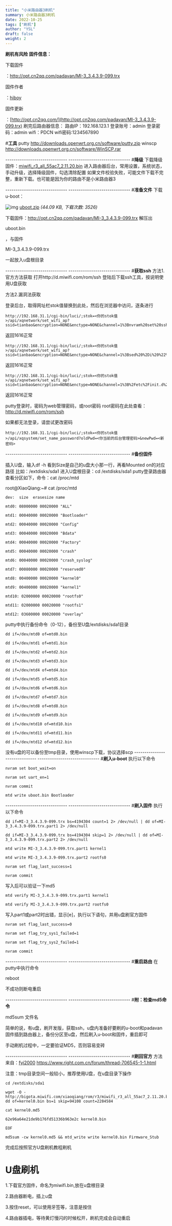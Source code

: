 ```yaml
---
title: "小米路由器3刷机"
summary: 小米路由器3刷机
date: 2022-10-25
tags: ["刷机"]
author: "YSL"
draft: false
weight: 2
---
```


**刷机有风险**
**固件信息：**

下载固件

：http://opt.cn2qq.com/padavan/MI-3_3.4.3.9-099.trx

固件作者

：[hiboy](https://www.right.com.cn/forum/space-uid-252719.html)

固件更新

：[http://opt.cn2qq.com/](http://opt.cn2qq.com/padavan/MI-3_3.4.3.9-099.trx)
刷完后路由器信息：
路由IP：192.168.123.1
登录账号：admin
登录密码：admin
wifi：PDCN
wifi密码:1234567890

\#**工具**
putty
http://downloads.openwrt.org.cn/software/putty.zip
winscp
http://downloads.openwrt.org.cn/software/WinSCP.rar

\------------------------------
\------------------------------
\#**降级**
下载降级固件：[miwifi_r3_all_55ac7_2.11.20.bin](http://bigota.miwifi.com/xiaoqiang/rom/r3/miwifi_r3_all_55ac7_2.11.20.bin)
进入路由器后台，常用设置，系统状态，手动升级，选择降级固件，勾选清除配置
如果文件校验失败，可能文件下载不完整，重新下载。也可能是因为你的路由不是小米路由器3


\------------------------------
\------------------------------
\#**准备文件**
下载u-boot： 

![img](https://www.right.com.cn/forum/static/image/filetype/zip.gif) [uboot.zip](https://www.right.com.cn/forum/forum.php?mod=attachment&aid=MjU1ODE4fDI1Njg4ODE5fDE2NzI2ODk4NzF8MHwzNDg3ODQ%3D) *(44.09 KB, 下载次数: 3526)*


下载固件：http://opt.cn2qq.com/padavan/MI-3_3.4.3.9-099.trx
解压出

uboot.bin

，与固件

MI-3_3.4.3.9-099.trx

一起放入u盘根目录


\------------------------------
\------------------------------
\#**获取ssh**
方法1.官方方法获取
打开http://d.miwifi.com/rom/ssh
登陆后下载ssh工具，按说明使用U盘获取

方法2.漏洞法获取

登录后台，取得网址栏stok值替换到此处，然后在浏览器中访问，逐条进行

```
http://192.168.31.1/cgi-bin/luci/;stok=<你的stok值>/api/xqnetwork/set_wifi_ap?ssid=tianbao&encryption=NONE&enctype=NONE&channel=1%3Bnvram%20set%20ssh%5Fen%3D1%3B%20nvram%20commit
```


返回1616正常

```
http://192.168.31.1/cgi-bin/luci/;stok=<你的stok值>/api/xqnetwork/set_wifi_ap?ssid=tianbao&encryption=NONE&enctype=NONE&channel=1%3Bsed%20%2Di%20%22%3Ax%3AN%3As%2Fif%20%5C%5B%2E%2A%5C%3B%20then%5Cn%2E%2Areturn%200%5Cn%2E%2Afi%2F%23tb%2F%3Bb%20x%22%20%2Fetc%2Finit.d%2Fdropbear
```

返回1616正常

```
http://192.168.31.1/cgi-bin/luci/;stok=<你的stok值>/api/xqnetwork/set_wifi_ap?ssid=tianbao&encryption=NONE&enctype=NONE&channel=1%3B%2Fetc%2Finit.d%2Fdropbear%20start
```

返回1616正常

putty登录时，密码为web管理密码，或root密码
root密码在此处查看：http://d.miwifi.com/rom/ssh

如果都无法登录，请尝试更改密码

```
http://192.168.31.1/cgi-bin/luci/;stok=<你的stok值>/api/xqsystem/set_name_password?oldPwd=<你当前的后台管理密码>&newPwd=<新密码>
```




\------------------------------
\------------------------------
\#**备份固件**

插入U盘，输入df -h
看到Size是自己的u盘大小那一行，再看Mounted on的对应路径
比如：/extdisks/sda1
进入U盘根目录：cd /extdisks/sda1
putty登录路由器
查看分区如下，命令：cat /proc/mtd

root@XiaoQiang:~# cat /proc/mtd

```
dev:  size  erasesize name

mtd0: 08000000 00020000 "ALL"

mtd1: 00040000 00020000 "Bootloader"

mtd2: 00040000 00020000 "Config"

mtd3: 00040000 00020000 "Bdata"

mtd4: 00040000 00020000 "Factory"

mtd5: 00040000 00020000 "crash"

mtd6: 00040000 00020000 "crash_syslog"

mtd7: 00080000 00020000 "reserved0"

mtd8: 00400000 00020000 "kernel0"

mtd9: 00400000 00020000 "kernel1"

mtd10: 02000000 00020000 "rootfs0"

mtd11: 02000000 00020000 "rootfs1"

mtd12: 03600000 00020000 "overlay"
```







putty中执行备份命令（0-12），备份至U盘/extdisks/sda1目录

```
dd if=/dev/mtd0 of=mtd0.bin

dd if=/dev/mtd1 of=mtd1.bin

dd if=/dev/mtd2 of=mtd2.bin

dd if=/dev/mtd3 of=mtd3.bin

dd if=/dev/mtd4 of=mtd4.bin

dd if=/dev/mtd5 of=mtd5.bin

dd if=/dev/mtd6 of=mtd6.bin

dd if=/dev/mtd7 of=mtd7.bin

dd if=/dev/mtd8 of=mtd8.bin

dd if=/dev/mtd9 of=mtd9.bin

dd if=/dev/mtd10 of=mtd10.bin

dd if=/dev/mtd11 of=mtd11.bin

dd if=/dev/mtd12 of=mtd12.bin
```




没有u盘的可以备份至tmp目录，使用winscp下载，协议选择scp
\------------------------------
\------------------------------
\#**刷入u-boot**
执行以下命令

```
nvram set boot_wait=on

nvram set uart_en=1

nvram commit

mtd write uboot.bin Bootloader
```




\------------------------------
\------------------------------
\#**刷入固件**
执行以下命令

```
dd if=MI-3_3.4.3.9-099.trx bs=4194304 count=1 2> /dev/null | dd of=MI-3_3.4.3.9-099.trx.part1 2> /dev/null

dd if=MI-3_3.4.3.9-099.trx bs=4194304 skip=1 2> /dev/null | dd of=MI-3_3.4.3.9-099.trx.part2 2> /dev/null

mtd write MI-3_3.4.3.9-099.trx.part1 kernel1

mtd write MI-3_3.4.3.9-099.trx.part2 rootfs0

nvram set flag_last_success=1

nvram commit
```





写入后可以验证一下md5

```
mtd verify MI-3_3.4.3.9-099.trx.part1 kernel1

mtd verify MI-3_3.4.3.9-099.trx.part2 rootfs0
```







写入part1或part2时出错，显示[e]，执行以下语句，并用u盘刷官方固件

```
nvram set flag_last_success=0

nvram set flag_try_sys1_failed=1

nvram set flag_try_sys2_failed=1

nvram commit
```



\------------------------------
\------------------------------
\#**重启路由**
在putty中执行命令

reboot




不成功则断电重启

\------------------------------
\------------------------------
\#**附：检查md5命令**

md5sum 文件名


简单的说，有u盘，刷开发版，获取ssh，u盘内准备好要刷的u-boot和padavan固件插到路由器上，备份分区至u盘，然后刷入u-boot和固件，重启即可

手动刷机过程中，一定要验证MD5，否则容易变砖

\------------------------------
\------------------------------
\#**刷回官方**
方法来自：[fyi2000](https://www.right.com.cn/forum/space-uid-448988.html) https://www.right.com.cn/forum/thread-706545-1-1.html

注意：tmp目录空间一般较小，推荐使用U盘，在u盘目录下操作

```
cd /extdisks/sda1

wget -O - http://bigota.miwifi.com/xiaoqiang/rom/r3/miwifi_r3_all_55ac7_2.11.20.bin| dd of=kernel0.bin bs=1 skip=94108 count=2284584

cat kernel0.md5

62e96a64e21de9b176fd51336b963e2c kernel0.bin

EOF

md5sum -cw kernel0.md5 && mtd_write write kernel0.bin Firmware_Stub
```





完成后按照官方U盘刷机教程刷机

# U盘刷机

1.下载官方固件，命名为miwifi.bin,放在u盘根目录

2.路由器断电，插上u盘

3.按住reset，可以使用牙签等，注意是按住

4.路由器插电，等待黄灯慢闪的时候松开，刷机完成会自动重启
